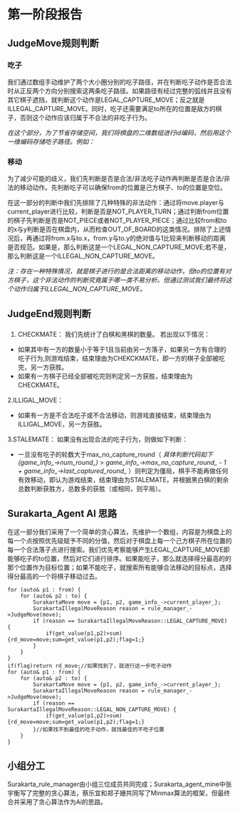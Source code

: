 # 第一阶段报告

## JudgeMove规则判断

### 吃子

我们通过数组手动维护了两个大小圈分别的吃子路径，并在判断吃子动作是否合法时从正反两个方向分别搜索这两条吃子路径。如果路径有经过完整的弧线并且没有其它棋子遮挡，就判断这个动作是LEGAL_CAPTURE_MOVE；反之就是ILLEGAL_CAPTURE_MOVE。同时，吃子还需要满足to所在的位置是敌方的棋子，否则这个动作应该归属于不合法的非吃子行为。

*在这个部分，为了节省存储空间，我们将棋盘的二维数组进行id编码，然后用这个一维编码存储吃子路径。例如：*

### 移动

为了减少可能的歧义，我们先判断是否是合法/非法吃子动作再判断是否是合法/非法的移动动作。先判断吃子可以确保from的位置是己方棋子、to的位置是空位。

在这一部分的判断中我们先排除了几种特殊的非法动作：通过将move.player与current_player进行比较，判断是否是NOT_PLAYER_TURN；通过判断from位置的棋子先判断是否是NOT_PIECE或者NOT_PLAYER_PIECE；通过比较from和to的x与y判断是否在棋盘内，从而检查OUT_OF_BOARD的这类情况。排除了上述情况后，再通过将from.x与to.x，from.y与to.y的绝对值与1比较来判断移动的距离是否规范。如果是，那么判断这是一个LEGAL_NON_CAPTURE_MOVE;若不是，那么判断这是一个ILLEGAL_NON_CAPTURE_MOVE。

*注：存在一种特殊情况，就是棋子进行的是合法距离的移动动作，但to的位置有对方棋子，这个非法动作的判断究竟属于哪一类不易分析。但通过测试我们最终将这个动作归属于ILLEGAL_NON_CAPTURE_MOVE。*

## JudgeEnd规则判断
###
1. CHECKMATE：
我们先统计了白棋和黑棋的数量。 
若出现以下情况：
- 如果其中有一方的数量小于等于1且当前由另一方落子，如果另一方有合理的吃子行为,则游戏结束，结束理由为CHEKCKMATE，即一方的棋子全部被吃完，另一方获胜。
- 如果有一方棋子已经全部被吃完则判定另一方获胜，结束理由为CHECKMATE。
  
2.ILLIGAL_MOVE：
- 如果有一方是不合法吃子或不合法移动，则游戏直接结束，结束理由为ILLIGAL_MOVE，另一方获胜。
  
3.STALEMATE：
如果没有出现合法的吃子行为，则做如下判断：
- 一旦没有吃子的轮数大于max_no_capture_round（ *具体判断代码如下(game_info_->num_round_) > game_info_->max_no_capture_round_ - 1 + game_info_->last_captured_round_* ）则判定为僵局，棋手不能再做任何有效移动，即认为游戏结束，结束理由为STALEMATE，并根据黑白棋的剩余总数判断获胜方，总数多的获胜（或相同，则平局）。

## Surakarta_Agent AI 思路
在这一部分我们采用了一个简单的贪心算法，先维护一个数组，内容是为棋盘上的每一个点按照优先级赋予不同的分值，然后对于棋盘上每一个己方棋子所在位置的每一个合法落子点进行搜索。我们优先考察能够产生LEGAL_CAPTURE_MOVE即能够吃子的to位置，然后对它们进行排序。如果能吃子，那么就选择得分最高的的那个位置作为目标位置；如果不能吃子，就搜索所有能够合法移动的目标点，选择得分最高的一个将棋子移动过去。

    for (auto& p1 : from) {
        for (auto& p2 : to) {
            SurakartaMove move = {p1, p2, game_info_->current_player_};
            SurakartaIllegalMoveReason reason = rule_manager_->JudgeMove(move);
            if (reason == SurakartaIllegalMoveReason::LEGAL_CAPTURE_MOVE) {
                if(get_value(p1,p2)>sum)  {rd_move=move;sum=get_value(p1,p2);flag=1;}
            } 
        }
    }
    if(flag)return rd_move;//如果找到了，就进行这一步吃子动作
    for (auto& p1 : from) {
        for (auto& p2 : to) {
            SurakartaMove move = {p1, p2, game_info_->current_player_};
            SurakartaIllegalMoveReason reason = rule_manager_->JudgeMove(move);
            if (reason == SurakartaIllegalMoveReason::LEGAL_NON_CAPTURE_MOVE) {
                if(get_value(p1,p2)>sum){rd_move=move;sum=get_value(p1,p2);flag=1;}
            }//如果找不到最佳的吃子动作，就找最佳的不吃子位置 
        }
    }

## 小组分工
Surakarta_rule_manager由小组三位成员共同完成；Surakarta_agent_mine中张宇衡写了完整的贪心算法，蔡乐宜和郑子姗共同写了Minmax算法的框架，但最终合并采用了贪心算法作为Ai的思路。